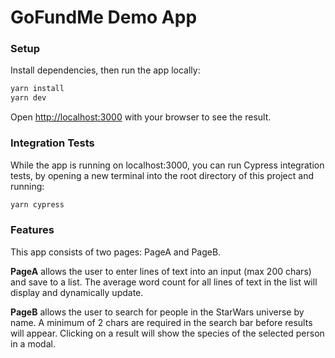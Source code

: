# GoFundMe Demo App

### Setup
Install dependencies, then run the app locally:

```bash
yarn install
yarn dev
```
Open [http://localhost:3000](http://localhost:3000) with your browser to see the result.

### Integration Tests
While the app is running on localhost:3000, you can run Cypress integration tests, by opening a new terminal into the root directory of this project and running:

```bash
yarn cypress
```
### Features
This app consists of two pages: PageA and PageB.

**PageA** allows the user to enter lines of text into an input (max 200 chars) and save to a list. The average word count for all lines of text in the list will display and dynamically update.

**PageB** allows the user to search for people in the StarWars universe by name. A minimum of 2 chars are required in the search bar before results will appear. Clicking on a result will show the species of the selected person in a modal.